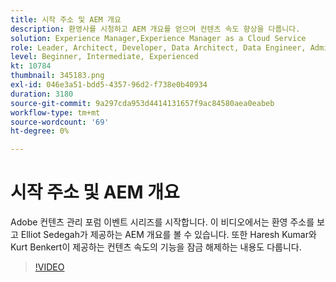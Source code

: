 ```yaml
---
title: 시작 주소 및 AEM 개요
description: 환영사를 시청하고 AEM 개요를 얻으며 컨텐츠 속도 향상을 다룹니다.
solution: Experience Manager,Experience Manager as a Cloud Service
role: Leader, Architect, Developer, Data Architect, Data Engineer, Admin, User
level: Beginner, Intermediate, Experienced
kt: 10784
thumbnail: 345183.png
exl-id: 046e3a51-bdd5-4357-96d2-f738e0b40934
duration: 3180
source-git-commit: 9a297cda953d4414131657f9ac84580aea0eabeb
workflow-type: tm+mt
source-wordcount: '69'
ht-degree: 0%

---
```


# 시작 주소 및 AEM 개요

Adobe 컨텐츠 관리 포럼 이벤트 시리즈를 시작합니다. 이 비디오에서는 환영 주소를 보고 Elliot Sedegah가 제공하는 AEM 개요를 볼 수 있습니다. 또한 Haresh Kumar와 Kurt Benkert이 제공하는 컨텐츠 속도의 기능을 잠금 해제하는 내용도 다룹니다.

>[!VIDEO](https://video.tv.adobe.com/v/345183/?quality=12&learn=on)
